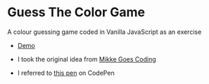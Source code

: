 # Guess The Color Game

A colour guessing game coded in Vanilla JavaScript as an exercise 

- [Demo](https://codepen.io/obtuseangle/pen/oNBRmVb)

- I took the original idea from [Mikke Goes Coding](https://mikkegoes.com/javascript-projects-for-beginners/)

- I referred to [this pen](https://codepen.io/itsmhuang/pen/oxaReK) on CodePen
